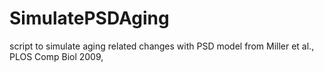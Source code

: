 # SimulatePSDAging
script to simulate aging related changes with PSD model from Miller et al., PLOS Comp Biol 2009, 
